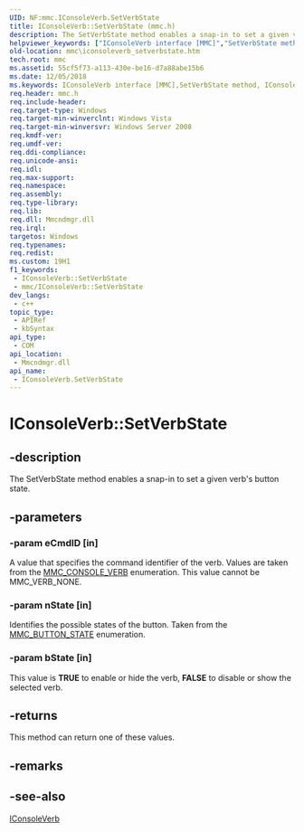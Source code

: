 ```yaml
---
UID: NF:mmc.IConsoleVerb.SetVerbState
title: IConsoleVerb::SetVerbState (mmc.h)
description: The SetVerbState method enables a snap-in to set a given verb's button state.
helpviewer_keywords: ["IConsoleVerb interface [MMC]","SetVerbState method","IConsoleVerb.SetVerbState","IConsoleVerb::SetVerbState","SetVerbState","SetVerbState method [MMC]","SetVerbState method [MMC]","IConsoleVerb interface","_slate_iconsoleverb_setverbstate","mmc.iconsoleverb_setverbstate","mmc/IConsoleVerb::SetVerbState"]
old-location: mmc\iconsoleverb_setverbstate.htm
tech.root: mmc
ms.assetid: 55cf5f73-a113-430e-be16-d7a88abe15b6
ms.date: 12/05/2018
ms.keywords: IConsoleVerb interface [MMC],SetVerbState method, IConsoleVerb.SetVerbState, IConsoleVerb::SetVerbState, SetVerbState, SetVerbState method [MMC], SetVerbState method [MMC],IConsoleVerb interface, _slate_iconsoleverb_setverbstate, mmc.iconsoleverb_setverbstate, mmc/IConsoleVerb::SetVerbState
req.header: mmc.h
req.include-header: 
req.target-type: Windows
req.target-min-winverclnt: Windows Vista
req.target-min-winversvr: Windows Server 2008
req.kmdf-ver: 
req.umdf-ver: 
req.ddi-compliance: 
req.unicode-ansi: 
req.idl: 
req.max-support: 
req.namespace: 
req.assembly: 
req.type-library: 
req.lib: 
req.dll: Mmcndmgr.dll
req.irql: 
targetos: Windows
req.typenames: 
req.redist: 
ms.custom: 19H1
f1_keywords:
 - IConsoleVerb::SetVerbState
 - mmc/IConsoleVerb::SetVerbState
dev_langs:
 - c++
topic_type:
 - APIRef
 - kbSyntax
api_type:
 - COM
api_location:
 - Mmcndmgr.dll
api_name:
 - IConsoleVerb.SetVerbState
---
```


# IConsoleVerb::SetVerbState


## -description

The 
SetVerbState method enables a snap-in to set a given verb's button state.

## -parameters

### -param eCmdID [in]

A value that specifies the command identifier of the verb. Values are taken from the 
<a href="https://docs.microsoft.com/windows/desktop/api/mmc/ne-mmc-mmc_console_verb">MMC_CONSOLE_VERB</a> enumeration. This value cannot be MMC_VERB_NONE.

### -param nState [in]

Identifies the possible states of the button. Taken from the 
<a href="https://docs.microsoft.com/windows/desktop/api/mmc/ne-mmc-mmc_button_state">MMC_BUTTON_STATE</a> enumeration.

### -param bState [in]

This value is <b>TRUE</b> to enable or hide the verb, <b>FALSE</b> to disable or show the selected verb.

## -returns

This method can return one of these values.

## -remarks

## -see-also

<a href="https://docs.microsoft.com/windows/desktop/api/mmc/nn-mmc-iconsoleverb">IConsoleVerb</a>

